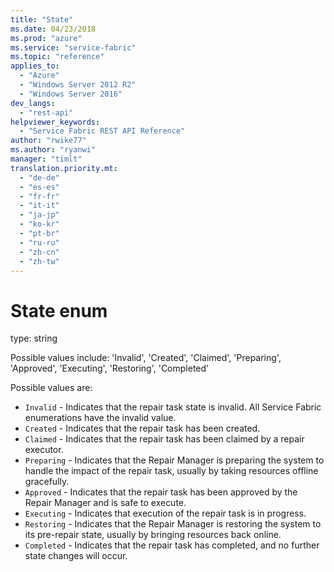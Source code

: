 ```yaml
---
title: "State"
ms.date: 04/23/2018
ms.prod: "azure"
ms.service: "service-fabric"
ms.topic: "reference"
applies_to: 
  - "Azure"
  - "Windows Server 2012 R2"
  - "Windows Server 2016"
dev_langs: 
  - "rest-api"
helpviewer_keywords: 
  - "Service Fabric REST API Reference"
author: "rwike77"
ms.author: "ryanwi"
manager: "timlt"
translation.priority.mt: 
  - "de-de"
  - "es-es"
  - "fr-fr"
  - "it-it"
  - "ja-jp"
  - "ko-kr"
  - "pt-br"
  - "ru-ru"
  - "zh-cn"
  - "zh-tw"
---
```

# State enum

type: string

Possible values include: 'Invalid', 'Created', 'Claimed', 'Preparing', 'Approved', 'Executing', 'Restoring', 'Completed'

Possible values are: 

  - `Invalid` - Indicates that the repair task state is invalid. All Service Fabric enumerations have the invalid value.
  - `Created` - Indicates that the repair task has been created.
  - `Claimed` - Indicates that the repair task has been claimed by a repair executor.
  - `Preparing` - Indicates that the Repair Manager is preparing the system to handle the impact of the repair task, usually by taking resources offline gracefully.
  - `Approved` - Indicates that the repair task has been approved by the Repair Manager and is safe to execute.
  - `Executing` - Indicates that execution of the repair task is in progress.
  - `Restoring` - Indicates that the Repair Manager is restoring the system to its pre-repair state, usually by bringing resources back online.
  - `Completed` - Indicates that the repair task has completed, and no further state changes will occur.


